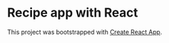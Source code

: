 # Recipe app with React 

This project was bootstrapped with [Create React App](https://github.com/facebook/create-react-app).

